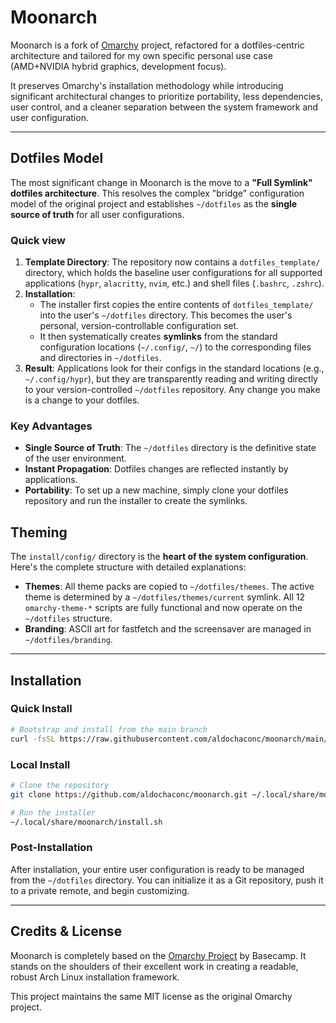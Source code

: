 # Moonarch

Moonarch is a fork of [Omarchy](https://github.com/basecamp/omarchy) project, refactored for a dotfiles-centric architecture and tailored for my own specific personal use case (AMD+NVIDIA hybrid graphics, development focus).

It preserves Omarchy's installation methodology while introducing significant architectural changes to prioritize portability, less dependencies, user control, and a cleaner separation between the system framework and user configuration.

---

## **Dotfiles Model**

The most significant change in Moonarch is the move to a **"Full Symlink" dotfiles architecture**. This resolves the complex "bridge" configuration model of the original project and establishes `~/dotfiles` as the **single source of truth** for all user configurations.

### **Quick view**

1.  **Template Directory**: The repository now contains a `dotfiles_template/` directory, which holds the baseline user configurations for all supported applications (`hypr`, `alacritty`, `nvim`, etc.) and shell files (`.bashrc`, `.zshrc`).
2.  **Installation**:
    *   The installer first copies the entire contents of `dotfiles_template/` into the user's `~/dotfiles` directory. This becomes the user's personal, version-controllable configuration set.
    *   It then systematically creates **symlinks** from the standard configuration locations (`~/.config/`, `~/`) to the corresponding files and directories in `~/dotfiles`.
3.  **Result**: Applications look for their configs in the standard locations (e.g., `~/.config/hypr`), but they are transparently reading and writing directly to your version-controlled `~/dotfiles` repository. Any change you make is a change to your dotfiles.

### **Key Advantages**
*   **Single Source of Truth**: The `~/dotfiles` directory is the definitive state of the user environment.
*   **Instant Propagation**: Dotfiles changes are reflected instantly by applications.
*   **Portability**: To set up a new machine, simply clone your dotfiles repository and run the installer to create the symlinks.
 
## **Theming**

The `install/config/` directory is the **heart of the system configuration**. Here's the complete structure with detailed explanations:

*   **Themes**: All theme packs are copied to `~/dotfiles/themes`. The active theme is determined by a `~/dotfiles/themes/current` symlink. All 12 `omarchy-theme-*` scripts are fully functional and now operate on the `~/dotfiles` structure.
*   **Branding**: ASCII art for fastfetch and the screensaver are managed in `~/dotfiles/branding`.

---

## **Installation**

### **Quick Install**
```bash
# Bootstrap and install from the main branch
curl -fsSL https://raw.githubusercontent.com/aldochaconc/moonarch/main/boot.sh | bash
```

### **Local Install**
```bash
# Clone the repository
git clone https://github.com/aldochaconc/moonarch.git ~/.local/share/moonarch

# Run the installer
~/.local/share/moonarch/install.sh
```

### **Post-Installation**
After installation, your entire user configuration is ready to be managed from the `~/dotfiles` directory. You can initialize it as a Git repository, push it to a private remote, and begin customizing.

---

## **Credits & License**

Moonarch is completely based on the [Omarchy Project](https://github.com/basecamp/omarchy) by Basecamp. It stands on the shoulders of their excellent work in creating a readable, robust Arch Linux installation framework.

This project maintains the same MIT license as the original Omarchy project.